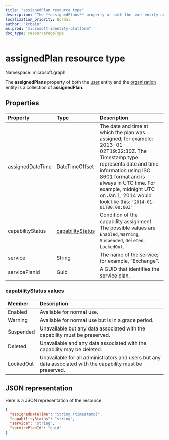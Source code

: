 ```yaml
---
title: "assignedPlan resource type"
description: "The **assignedPlans** property of both the user entity and the organization entity is a collection of **assignedPlan**."
localization_priority: Normal
author: "krbain"
ms.prod: "microsoft-identity-platform"
doc_type: resourcePageType
---
```


# assignedPlan resource type

Namespace: microsoft.graph

The **assignedPlans** property of both the [user](user.md) entity and the [organization](organization.md) entity is a collection of **assignedPlan**.


## Properties

| Property	   | Type	|Description|
|:---------------|:--------|:----------|
|assignedDateTime|DateTimeOffset|The date and time at which the plan was assigned; for example: 2013-01-02T19:32:30Z. The Timestamp type represents date and time information using ISO 8601 format and is always in UTC time. For example, midnight UTC on Jan 1, 2014 would look like this: `'2014-01-01T00:00:00Z'`|
|capabilityStatus|[capabilityStatus](#capabilitystatus-values)|Condition of the capability assignment. The possible values are `Enabled`, `Warning`, `Suspended`, `Deleted`, `LockedOut`.|
|service|String|The name of the service; for example, “Exchange”.|
|servicePlanId|Guid|A GUID that identifies the service plan.|


### capabilityStatus values

| Member | Description	|
|:---------------|:--------|
| Enabled | Available for normal use. |
| Warning | Available for normal use but is in a grace period. |
| Suspended | Unavailable but any data associated with the capability must be preserved. |
| Deleted | Unavailable and any data associated with the capability may be deleted. |
| LockedOut | Unavailable for all administrators and users but any data associated with the capability must be preserved. |

## JSON representation

Here is a JSON representation of the resource

<!-- {
  "blockType": "resource",
  "optionalProperties": [

  ],
  "@odata.type": "microsoft.graph.assignedPlan"
}-->

```json
{
  "assignedDateTime": "String (timestamp)",
  "capabilityStatus": "string",
  "service": "string",
  "servicePlanId": "guid"
}

```

<!-- uuid: 8fcb5dbc-d5aa-4681-8e31-b001d5168d79
2015-10-25 14:57:30 UTC -->
<!-- {
  "type": "#page.annotation",
  "description": "assignedPlan resource",
  "keywords": "",
  "section": "documentation",
  "tocPath": ""
}-->

